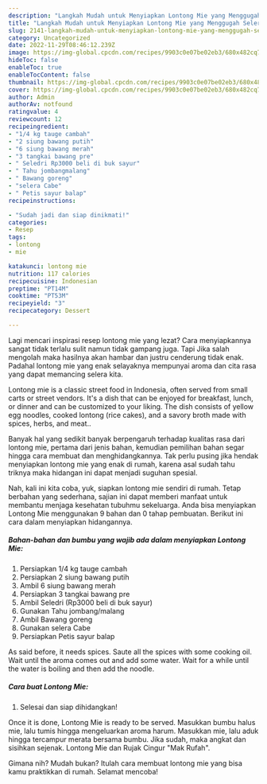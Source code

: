 ```yaml
---
description: "Langkah Mudah untuk Menyiapkan Lontong Mie yang Menggugah Selera, Buat Buka Puasa Bikin Ngiler"
title: "Langkah Mudah untuk Menyiapkan Lontong Mie yang Menggugah Selera, Buat Buka Puasa Bikin Ngiler"
slug: 2141-langkah-mudah-untuk-menyiapkan-lontong-mie-yang-menggugah-selera-buat-buka-puasa-bikin-ngiler
category: Uncategorized
date: 2022-11-29T08:46:12.239Z
image: https://img-global.cpcdn.com/recipes/9903c0e07be02eb3/680x482cq70/lontong-mie-foto-resep-utama.jpg
hideToc: false
enableToc: true
enableTocContent: false
thumbnail: https://img-global.cpcdn.com/recipes/9903c0e07be02eb3/680x482cq70/lontong-mie-foto-resep-utama.jpg
cover: https://img-global.cpcdn.com/recipes/9903c0e07be02eb3/680x482cq70/lontong-mie-foto-resep-utama.jpg
author: Admin
authorAv: notfound
ratingvalue: 4
reviewcount: 12
recipeingredient:
- "1/4 kg tauge cambah"
- "2 siung bawang putih"
- "6 siung bawang merah"
- "3 tangkai bawang pre"
- " Seledri Rp3000 beli di buk sayur"
- " Tahu jombangmalang"
- " Bawang goreng"
- "selera Cabe"
- " Petis sayur balap"
recipeinstructions:

- "Sudah jadi dan siap dinikmati!"
categories:
- Resep
tags:
- lontong
- mie

katakunci: lontong mie 
nutrition: 117 calories
recipecuisine: Indonesian
preptime: "PT14M"
cooktime: "PT53M"
recipeyield: "3"
recipecategory: Dessert

---
```



Lagi mencari inspirasi resep lontong mie yang lezat? Cara menyiapkannya sangat tidak terlalu sulit namun tidak gampang juga. Tapi Jika salah mengolah maka hasilnya akan hambar dan justru cenderung tidak enak. Padahal lontong mie yang enak selayaknya mempunyai aroma dan cita rasa yang dapat memancing selera kita.


Lontong mie is a classic street food in Indonesia, often served from small carts or street vendors. It&#39;s a dish that can be enjoyed for breakfast, lunch, or dinner and can be customized to your liking. The dish consists of yellow egg noodles, cooked lontong (rice cakes), and a savory broth made with spices, herbs, and meat..

Banyak hal yang sedikit banyak berpengaruh terhadap kualitas rasa dari lontong mie, pertama dari jenis bahan, kemudian pemilihan bahan segar hingga cara membuat dan menghidangkannya. Tak perlu pusing jika hendak menyiapkan lontong mie yang enak di rumah, karena asal sudah tahu triknya maka hidangan ini dapat menjadi suguhan spesial.


Nah, kali ini kita coba, yuk, siapkan lontong mie sendiri di rumah. Tetap berbahan yang sederhana, sajian ini dapat memberi manfaat untuk membantu menjaga kesehatan tubuhmu sekeluarga. Anda bisa menyiapkan Lontong Mie menggunakan 9 bahan dan 0 tahap pembuatan. Berikut ini cara dalam menyiapkan hidangannya.

<!--inarticleads1-->

##### Bahan-bahan dan bumbu yang wajib ada dalam menyiapkan Lontong Mie:

1. Persiapkan 1/4 kg tauge cambah
1. Persiapkan 2 siung bawang putih
1. Ambil 6 siung bawang merah
1. Persiapkan 3 tangkai bawang pre
1. Ambil  Seledri (Rp3000 beli di buk sayur)
1. Gunakan  Tahu jombang/malang
1. Ambil  Bawang goreng
1. Gunakan selera Cabe
1. Persiapkan  Petis sayur balap


As said before, it needs spices. Saute all the spices with some cooking oil. Wait until the aroma comes out and add some water. Wait for a while until the water is boiling and then add the noodle. 

<!--inarticleads2-->

##### Cara buat Lontong Mie:


1. Selesai dan siap dihidangkan!

Once it is done, Lontong Mie is ready to be served. Masukkan bumbu halus mie, lalu tumis hingga mengeluarkan aroma harum. Masukkan mie, lalu aduk hingga tercampur merata bersama bumbu. Jika sudah, maka angkat dan sisihkan sejenak. Lontong Mie dan Rujak Cingur &#34;Mak Rufah&#34;. 

Gimana nih? Mudah bukan? Itulah cara membuat lontong mie yang bisa kamu praktikkan di rumah. Selamat mencoba!
